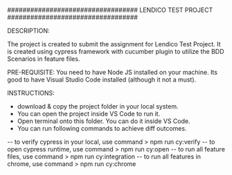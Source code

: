 ##################################
      LENDICO TEST PROJECT
##################################

DESCRIPTION:

   The project is created to submit the assignment for Lendico Test Project.
   It is created using cypress framework with cucumber plugin to utilize the BDD Scenarios in feature files.

PRE-REQUISITE:
   You need to have Node JS installed on your machine.
   Its good to have Visual Studio Code installed (although it not a must).

INSTRUCTIONS:
- download & copy the project folder in your local system.
- You can open the project inside VS Code to run it.
- Open terminal onto this folder. You can do it inside VS Code.
- You can run following commands to achieve diff outcomes.

-- to verify cypress in your local, use command \> npm run cy:verify
-- to open cypress runtime,         use command \> npm run cy:open
-- to run all feature files,        use command \> npm run cy:integration
-- to run all features in chrome,   use command \> npm run cy:chrome

